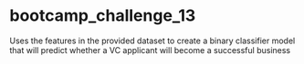 # bootcamp_challenge_13
Uses the features in the provided dataset to create a binary classifier model that will predict whether a VC applicant will become a successful business

